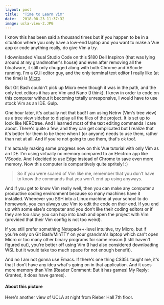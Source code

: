 ```yaml
---
layout: post
title:  "Time to Learn Vim"
date:   2018-08-23 11:37:32
image: ucla-view-2.JPG
---
```


I know this has been said a thousand times but if you happen to be in a situation where you only have a low-end laptop and you want to make a Vue app or code anything really, do give Vim a try.

I downloaded Visual Studio Code on this $180 Dell Inspiron (that was lying around at my grandmother's house) and even after removing all the bloatware, it still only chugged along with both Chrome and VScode running. I'm a GUI editor guy, and the only terminal text editor I really like (at the time) is [Micro](https://micro-editor.github.io).

But Git Bash couldn't pick up Micro even though it was in the path, and the only text editors it has are Vim and Nano (I think). I knew in order to code on this computer without it becoming totally unresponsive, I would have to use stock Vim as an IDE. Gulp.

One hour later, it's actually not that bad! I am using Netrw (Vim's tree view) as a tree view sidebar to display all the files of the project. It is set up to look like NERDtree. And I learned most of the text editing commands I care about. There's quite a few, and they can get complicated but I realize that it's better for them to be there when I (or anyone) needs to use them, rather than not at all. And if you're not going to use them, that's ok too!.

I'm actually making some progress now on this Vue tutorial with only Vim as an IDE. I'm using virtually no memory compared to an Electron app like VScode. And I decided to use Edge instead of Chrome to save even more memory. Now this computer is comparitively quite spritely! :)

> So if you were scared of Vim like me, remember that you don't have to know the commands that you won't end up using anyways.

And if you get to know Vim really well, then you can make any computer a productive coding environment because so many machines have it installed. Whenever you SSH into a Linux machine at your school to do homework, you can always use Vim to edit the code on their end. If you end up with some else's computer and you don't like their coding editors or if they are too slow, you can hop into bash and open the project with Vim (provided that their Vim config is not too weird).

If you still prefer something Notepad++-level intuitive, try Micro, but if you're only on Git Bash/MinTTY on your grandma's laptop which can't open Micro or too many other binary programs for some reason (I still haven't figured out), you're better off using Vim (I had also considered downloading WSL but it would take too much space for not enough benefit).

And no I am not gonna use Emacs. If there's one thing CS35L taught me, it's that I don't have any idea what's going on in that application. And it uses more memory than Vim (Reader Comment: But it has games! My Reply: Granted, it does have games).

#### About this picture

Here's another view of UCLA at night from Rieber Hall 7th floor.
